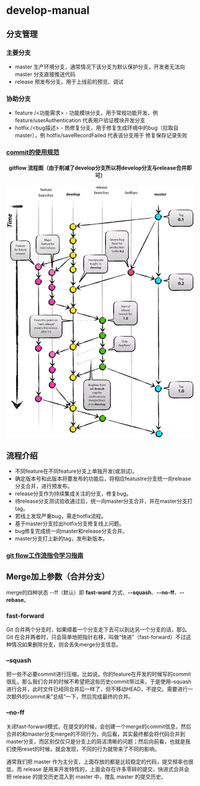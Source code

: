 # develop-manual
## 分支管理
### 主要分支
* master 生产环境分支，通常情况下该分支为默认保护分支，开发者无法向 master 分支直接推送代码
* release 预发布分支，用于上线前的预览、调试

### 协助分支 

* feature /<功能需求> - 功能模块分支，用于常规功能开发，例 feature/userAuthentication 代表用户验证模块开发分支
* hotfix /<bug描述> - 热修复分支，用于修复生成环境中的bug（拉取自 master），例 hotfix/saveRecordFailed 代表该分支用于 修复保存记录失败

### [commit的使用规范](https://github.com/ppn029012/fgg-dev-manual/blob/master/Git%E4%BD%BF%E7%94%A8%E8%A7%84%E8%8C%83/%E5%A6%82%E4%BD%95%E5%86%99%20commit%20%E5%86%85%E5%AE%B9%20.md)

#### <p align="center">gitflow 流程图（由于削减了develop分支所以将develop分支与release合并即可）</p>
![image](https://github.com/HuasionWu/develop-manual/raw/master/images/clipboard.jpg)

## 流程介绍
* 不同feature在不同feature分支上单独开发(或测试)。
* 确定版本号和此版本将要发布的功能后，将相应featustre分支统一向release分支合并，进行预发布。
* release分支作为持续集成关注的分支，修复bug。
* 待release分支测试验收通过后，统一向master分支合并，并在master分支打tag。
* 若线上发现严重bug，需走hotfix流程。
* 基于master分支拉出hotfix分支修复线上问题。
* bug修复完成统一向master和release分支合并。
* master分支打上新的tag，发布新版本。

### [git flow工作流指令学习指南](https://juejin.im/post/6844903997589946382)

## Merge加上参数（合并分支）
merge的四种状态 --ff（默认）即 **fast-ward** 方式、**--squash**、**--no-ff**、**--rebase**。

### fast-forward
Git 合并两个分支时，如果顺着一个分支走下去可以到达另一个分支的话，那么 Git 在合并两者时，只会简单地把指针右移，叫做“快进”（fast-forward）不过这种情况如果删除分支，则会丢失merge分支信息。
### –squash
把一些不必要commit进行压缩，比如说，你的feature在开发的时候写的commit很乱，那么我们合并的时候不希望把这些历史commit带过来，于是使用–squash进行合并，此时文件已经同合并后一样了，但不移动HEAD，不提交。需要进行一次额外的commit来“总结”一下，然后完成最终的合并。
### –no-ff
关闭fast-forward模式，在提交的时候，会创建一个merge的commit信息，然后合并的和master分支merge的不同行为，向后看，其实最终都会将代码合并到master分支，而区别仅仅只是分支上的简洁清晰的问题；然后向前看，也就是我们使用reset的时候，就会发现，不同的行为就带来了不同的影响。

通常我们把 master 作为主分支，上面存放的都是比较稳定的代码，提交频率也很低，而 release 是用来开发特性的，上面会存在许多零碎的提交，快进式合并会把 release 的提交历史混入到 master 中，搅乱 master 的提交历史。
